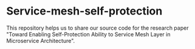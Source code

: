 # Service-mesh-self-protection
This repository helps us to share our source code for the research paper "Toward Enabling Self-Protection Ability to Service Mesh Layer in Microservice Architecture".
